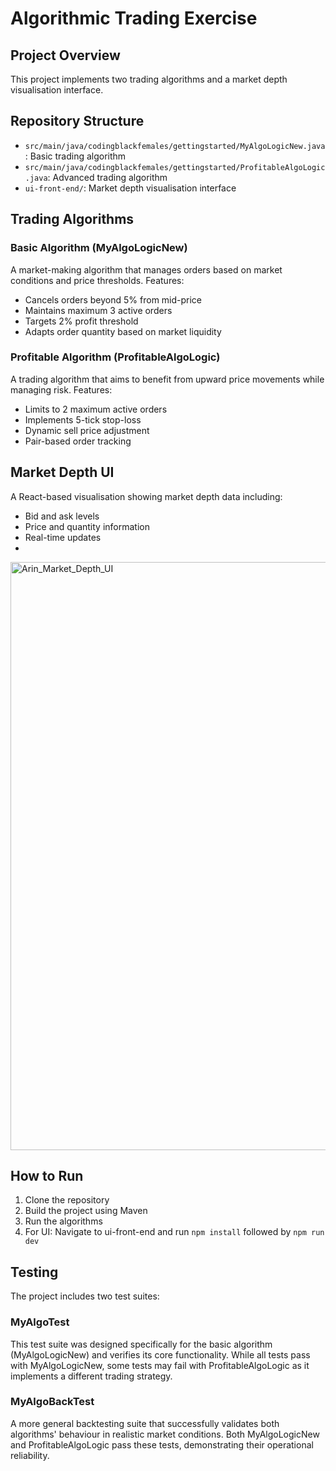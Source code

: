 # Algorithmic Trading Exercise

## Project Overview
This project implements two trading algorithms and a market depth visualisation interface.

## Repository Structure
- `src/main/java/codingblackfemales/gettingstarted/MyAlgoLogicNew.java`: Basic trading algorithm
- `src/main/java/codingblackfemales/gettingstarted/ProfitableAlgoLogic.java`: Advanced trading algorithm
- `ui-front-end/`: Market depth visualisation interface

## Trading Algorithms

### Basic Algorithm (MyAlgoLogicNew)
A market-making algorithm that manages orders based on market conditions and price thresholds. Features:
- Cancels orders beyond 5% from mid-price
- Maintains maximum 3 active orders
- Targets 2% profit threshold
- Adapts order quantity based on market liquidity

### Profitable Algorithm (ProfitableAlgoLogic)
A trading algorithm that aims to benefit from upward price movements while managing risk. Features:
- Limits to 2 maximum active orders
- Implements 5-tick stop-loss
- Dynamic sell price adjustment
- Pair-based order tracking

## Market Depth UI
A React-based visualisation showing market depth data including:
- Bid and ask levels
- Price and quantity information
- Real-time updates
- 
<img width="941" alt="Arin_Market_Depth_UI" src="https://github.com/user-attachments/assets/73f8dcfc-3760-4f5c-9578-0331d2792d05">




## How to Run
1. Clone the repository
2. Build the project using Maven
3. Run the algorithms
4. For UI: Navigate to ui-front-end and run `npm install` followed by `npm run dev`

## Testing
The project includes two test suites:

### MyAlgoTest
This test suite was designed specifically for the basic algorithm (MyAlgoLogicNew) and verifies its core functionality. While all tests pass with MyAlgoLogicNew, some tests may fail with ProfitableAlgoLogic as it implements a different trading strategy.

### MyAlgoBackTest
A more general backtesting suite that successfully validates both algorithms' behaviour in realistic market conditions. Both MyAlgoLogicNew and ProfitableAlgoLogic pass these tests, demonstrating their operational reliability.




